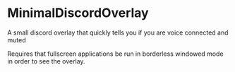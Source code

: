 # MinimalDiscordOverlay
A small discord overlay that quickly tells you if you are voice connected and muted

Requires that fullscreen applications be run in borderless windowed mode in order to see the overlay. 
